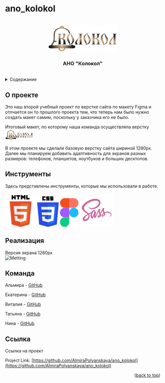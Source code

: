 # ano_kolokol

<br />
<div align="center">
    <img src="./assets/images/header_main/logo.png" alt="Logo">
  </a>
  <h3 align="center">АНО "Колокол"</h3>
    <br />

</div>

<details>
  <summary>Содержание</summary>
  <ol>
    <li><a href="#about-the-project">О проекте</a></li>
    <li><a href="#instruments">Инструменты</a></li>
    <li><a href="#screen">Реализация</a></li>
    <li><a href="#we">Команда</a></li>
    <li><a href="#link">Ссылка</a></li>
  </ol>
</details>

<!-- ABOUT THE PROJECT -->

## О проекте

Это наш второй учебный проект по верстке сайта по макету Figma и отлчается он то прошлого проекта тем, что теперь нам было нужно создать макет самим, поскольку у заказчика его не было.

Итоговый макет, по которому наша команда осуществляла верстку [![Product Screen Shot][product-screenshot]](<https://www.figma.com/file/QAB23bTFS78wEAUSo6RAjK/%D0%90%D0%9D%D0%9E-%D0%9A%D0%BE%D0%BB%D0%BE%D0%BA%D0%BE%D0%BB-(2-%D0%B2%D0%B5%D1%80%D1%81%D0%B8%D1%8F)?type=design&node-id=1%3A283&mode=design&t=Jyg0XzNpVhEBb7oh-1> "Макет")

В этом проекте мы сделали базовую верстку сайта шириной 1280px.
Далее мы планируем добавить адаптивность для экранов разных размеров: телефонов, планшетов, ноутбуков и больших десктопов.

<!-- INSTRUMENTS -->

## Инструменты

Здесь представлены инструменты, которые мы использовали в работе.

<img src="./assets/images/readmi/html.svg" alt="HTML5" width="100">  
<img src="./assets/images/readmi/css.svg" alt="CSS3" width="70">
<img src="./assets/images/readmi/figma.svg" alt="Figma" width="60">
<img src="./assets/images/readmi/sass.svg" alt="SASS" width="110">

<!-- SCREEN -->

## Реализация

Версия экрана 1280px
<br />
<img src="./assets/gif/Metting.gif" alt="Metting" width="1200">
<br />

<!-- WE -->

## Команда

Альмира - [GitHub](https://github.com/AlmiraPolyanskaya)

Екатерина - [GitHub](https://github.com/Katerina-99)

Виталия - [GitHub](https://github.com/vitalia-kokhanova)

Татьяна - [GitHub](https://github.com/Rododondron)

Нина - [GitHub](https://github.com/mercurialli)

<!-- LINK -->

## Ссылка

Ссылка на проект

Project Link: [https://github.com/AlmiraPolyanskaya/ano_kolokol](https://github.com/AlmiraPolyanskaya/ano_kolokol)

<p align="right">(<a href="#readme-top">back to top</a>)</p>

[product-screenshot]: ./assets/images/readmi/logo.png
